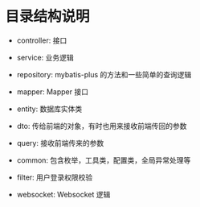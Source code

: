 # 目录结构说明

- controller: 接口
- service: 业务逻辑
- repository: mybatis-plus 的方法和一些简单的查询逻辑
- mapper: Mapper 接口

- entity: 数据库实体类
- dto: 传给前端的对象，有时也用来接收前端传回的参数
- query: 接收前端传来的参数

- common: 包含枚举，工具类，配置类，全局异常处理等
- filter: 用户登录权限校验
- websocket: Websocket 逻辑
